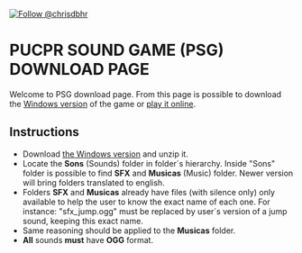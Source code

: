 <a href="https://twitter.com/chrisdbhr"><img src="https://img.shields.io/twitter/follow/chrisdbhr.svg?style=social&amp;label=Follow&amp;maxAge=2592000" alt="Follow @chrisdbhr" data-pin-nopin="true"></a>

# PUCPR SOUND GAME (PSG) DOWNLOAD PAGE
Welcome to PSG download page. From this page is possible to download the [Windows version](https://github.com/pucprsoundgame/PUCPR-SoundGame/raw/master/Builds/Windows/PSG.zip) of the game or [play it online](https://pucprsoundgame.netlify.com).

## Instructions
- Download [the Windows version](https://github.com/pucprsoundgame/PUCPR-SoundGame/raw/master/Builds/Windows/PSG.zip) and unzip it.
- Locate the **Sons** (Sounds) folder in folder´s hierarchy. Inside "Sons" folder is possible to find **SFX** and **Musicas** (Music) folder. Newer version will bring folders translated to english.
- Folders **SFX** and **Musicas** already have files (with silence only) only available to help the user to know the exact name of each one. For instance: "sfx_jump.ogg" must be replaced by user´s version of a jump sound, keeping this exact name.
- Same reasoning should be applied to the **Musicas** folder.
- **All** sounds **must** have **OGG** format.
